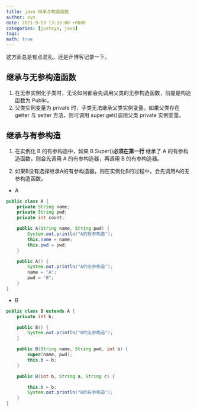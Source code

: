 ```yaml
---
title: java 继承与构造函数
author: xyx
date: 2021-9-13 13:33:00 +0800
categories: [justxyx, java]
tags:
math: true
---
```


这方面总是有点混乱，还是开博客记录一下。

## 继承与无参构造函数

1. 在无参实例化子类时，无论如何都会先调用父类的无参构造函数，前提是构造函数为 Public。
2. 父类实例变量为 private 时，子类无法继承父类实例变量。如果父类存在 getter 与 setter 方法，则可调用 super.get()调用父类 private 实例变量。

## 继承与有参构造

1. 在实例化 B 的有参构造中，如果 B Super()**必须在第一行** 继承了 A 的有参构造函数，则会先调用 A 的有参构造器，再调用 B 的有参构造器。

2. 如果B没有选择继承A的有参构造器，则在实例化B的过程中，会先调用A的无参构造函数。

- A

```java
public class A {
    private String name;
    private String pwd;
    private int count;

    public A(String name, String pwd) {
        System.out.println("A的有参构造");
        this.name = name;
        this.pwd = pwd;
    }

    public A() {
        System.out.println("A的无参构造");
        name = "A";
        pwd = "B";
    }
}
```

- B

```java
public class B extends A {
    private int b;

    public B() {
        System.out.println("B的无参构造");
    }

    public B(String name, String pwd, int b) {
        super(name, pwd);
        this.b = b;
    }

    public B(int b, String a, String c) {

        this.b = b;
        System.out.println("B的有参构造");
    }
}
```
